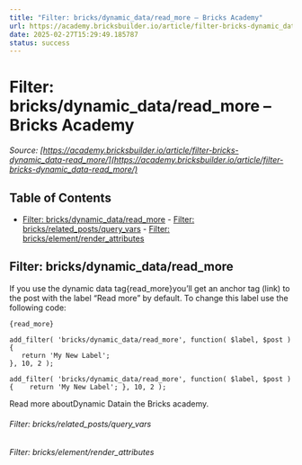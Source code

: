 ```yaml
---
title: "Filter: bricks/dynamic_data/read_more – Bricks Academy"
url: https://academy.bricksbuilder.io/article/filter-bricks-dynamic_data-read_more/
date: 2025-02-27T15:29:49.185787
status: success
---
```


# Filter: bricks/dynamic_data/read_more – Bricks Academy

*Source: [https://academy.bricksbuilder.io/article/filter-bricks-dynamic_data-read_more/](https://academy.bricksbuilder.io/article/filter-bricks-dynamic_data-read_more/)*

## Table of Contents

- [Filter: bricks/dynamic_data/read_more](#filter-bricksdynamicdatareadmore)
        - [Filter: bricks/related_posts/query_vars](#filter-bricksrelatedpostsqueryvars)
        - [Filter: bricks/element/render_attributes](#filter-brickselementrenderattributes)

## Filter: bricks/dynamic_data/read_more

If you use the dynamic data tag{read_more}you’ll get an anchor tag (link) to the post with the label “Read more” by default. To change this label use the following code:

`{read_more}`

```
add_filter( 'bricks/dynamic_data/read_more', function( $label, $post ) {
   return 'My New Label';
}, 10, 2 );
```

`add_filter( 'bricks/dynamic_data/read_more', function( $label, $post ) {
   return 'My New Label';
}, 10, 2 );`

Read more aboutDynamic Datain the Bricks academy.

###### Filter: bricks/related_posts/query_vars

###### Filter: bricks/element/render_attributes

